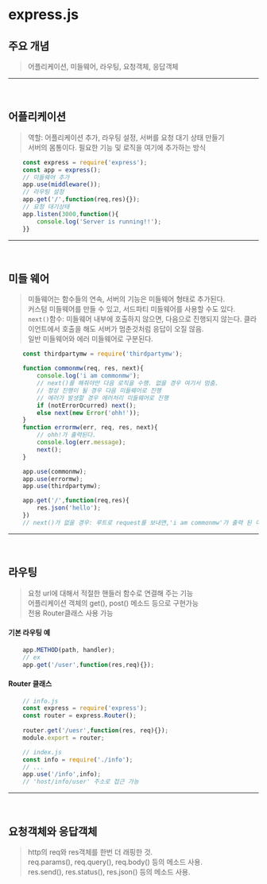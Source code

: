 # express.js
## 주요 개념
> 어플리케이션, 미들웨어, 라우팅, 요청객체, 응답객체<br>

---
<br>

## 어플리케이션
> 역할: 어플리케이션 추가, 라우팅 설정, 서버를 요청 대기 상태 만들기 <br>
> 서버의 몸통이다. 필요한 기능 및 로직을 여기에 추가하는 방식

```javascript
    const express = require('express');
    const app = express();
    // 미들웨어 추가
    app.use(middleware());
    // 라우팅 설정
    app.get('/',function(req,res){});
    // 요청 대기상태
    app.listen(3000,function(){
        console.log('Server is running!!');
    }}
```

---
<br>

## 미들 웨어
> 미들웨어는 함수들의 연속, 서버의 기능은 미들웨어 형태로 추가된다. <br>
> 커스텀 미들웨어를 만들 수 있고, 서드파티 미들웨어를 사용할 수도 있다. <br>
> `next()`함수: 미들웨어 내부에 호출하지 않으면, 다음으로 진행되지 않는다. 클라이언트에서 호출을 해도 서버가 멈춘것처럼 응답이 오질 않음.<br>
> 일반 미들웨어와 에러 미들웨어로 구분된다.

```javascript
    const thirdpartymw = require('thirdpartymw');

    function commonmw(req, res, next){
        console.log('i am commonmw');
        // next()를 해줘야만 다음 로직을 수행. 없을 경우 여기서 멈춤.
        // 정상 진행이 될 경우 다음 미들웨어로 진행
        // 에러가 발생할 경우 에러처리 미들웨어로 진행
        if (notErrorOcurred) next();
        else next(new Error('ohh!')); 
    }
    function errormw(err, req, res, next){
        // ohh!가 출력된다.
        console.log(err.message);
        next();
    }

    app.use(commonmw);
    app.use(errormw);
    app.use(thirdpartymw);

    app.get('/',function(req,res){
        res.json('hello');
    })
    // next()가 없을 경우: 루트로 request를 보내면,'i am commonmw'가 출력 된 이후에 미들웨어와 '/'라우터가 진행되지 않는다.
```

---
<br>

## 라우팅
> 요청 url에 대해서 적절한 핸들러 함수로 연결해 주는 기능<br>
> 어플리케이션 객체의 get(), post() 메소드 등으로 구현가능<br>
> 전용 Router클래스 사용 가능

#### 기본 라우팅 예
```javascript
    app.METHOD(path, handler);
    // ex
    app.get('/user',function(res,req){});
```

#### Router 클래스
```javascript
    // info.js
    const express = require('express');
    const router = express.Router();
    
    router.get('/uesr',function(res, req){});
    module.export = router;

    // index.js
    const info = require('./info');
    // ...
    app.use('/info',info);
    // 'host/info/user' 주소로 접근 가능
```

---
<br>

## 요청객체와 응답객체
> http의 req와 res객체를 한번 더 래핑한 것.<br>
> req.params(), req.query(), req.body() 등의 메소드 사용.<br>
> res.send(), res.status(), res.json() 등의 메소드 사용.